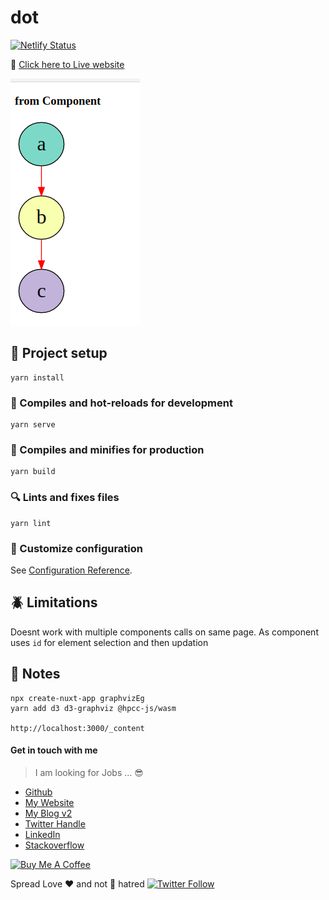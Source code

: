 # dot

[![Netlify Status](https://api.netlify.com/api/v1/badges/9f725c02-2d48-4255-a01f-f368459d9983/deploy-status)](https://app.netlify.com/sites/gifted-ramanujan-14d635/deploys)

:rocket: [Click here to Live website][url]

![dot-graphviz demo](demo.png)

## :sunrise: Project setup

```
yarn install
```

### :running: Compiles and hot-reloads for development

```
yarn serve
```

### :runner: Compiles and minifies for production

```
yarn build
```

### :mag: Lints and fixes files

```
yarn lint
```

### :hammer: Customize configuration

See [Configuration Reference](https://cli.vuejs.org/config/).

## :beetle: Limitations

Doesnt work with multiple components calls on same page. As component uses `id` for element selection
and then updation

## :dolphin: Notes

```
npx create-nuxt-app graphvizEg
yarn add d3 d3-graphviz @hpcc-js/wasm

http://localhost:3000/_content
```

#### Get in touch with me

> I am looking for Jobs ... :sunglasses:

* [Github](https://github.com/avimehenwal/)
* [My Website](https://avimehenwal.in)
* [My Blog v2](https://avimehenwal2.netlify.app/)
* [Twitter Handle](https://twitter.com/avimehenwal)
* [LinkedIn](https://in.linkedin.com/in/avimehenwal)
* [Stackoverflow](https://stackoverflow.com/users/1915935/avi-mehenwal)

<a href="https://www.buymeacoffee.com/F1j07cV" target="_blank"><img src="https://cdn.buymeacoffee.com/buttons/default-orange.png" alt="Buy Me A Coffee" style="height: 51px !important;width: 217px !important;" ></a>

 Spread Love :hearts: and not :no_entry_sign: hatred   [![Twitter Follow](https://img.shields.io/twitter/follow/avimehenwal.svg?style=social)](https://twitter.com/avimehenwal)


[url]: https://gifted-ramanujan-14d635.netlify.app/